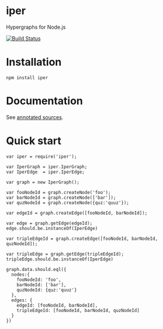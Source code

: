 iper
====

Hypergraphs for Node.js

[![Build Status](https://travis-ci.org/fibo/iper.png)](https://travis-ci.org/fibo/iper)

# Installation

    npm install iper

# Documentation

See [annotated sources](http://fibo.github.io/iper).

# Quick start

    var iper = require('iper');

    var IperGraph = iper.IperGraph;
    var IperEdge  = iper.IperEdge;

    var graph = new IperGraph();

    var fooNodeId = graph.createNode('foo');
    var barNodeId = graph.createNode(['bar']);
    var quzNodeId = graph.createNode({quz:'quuz'});

    var edgeId = graph.createEdge([fooNodeId, barNodeId]);

    var edge = graph.getEdge(edgeId);
    edge.should.be.instanceOf(IperEdge)

    var tripleEdgeId = graph.createEdge([fooNodeId, barNodeId, quzNodeId]);

    var tripleEdge = graph.getEdge(tripleEdgeId);
    tripleEdge.should.be.instanceOf(IperEdge)

    graph.data.should.eql({
      nodes:{
        fooNodeId: 'foo',
        barNodeId: ['bar'],
        quzNodeId: {quz:'quuz'}
      },
      edges: {
        edgeId: [fooNodeId, barNodeId],
        tripleEdgeId: [fooNodeId, barNodeId, quzNodeId]
      }
    })

